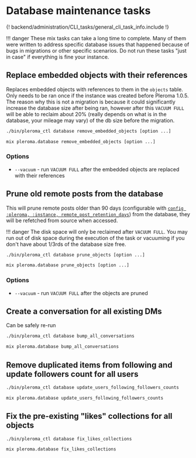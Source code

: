 # Database maintenance tasks

{! backend/administration/CLI_tasks/general_cli_task_info.include !}

!!! danger
    These mix tasks can take a long time to complete. Many of them were written to address specific database issues that happened because of bugs in migrations or other specific scenarios. Do not run these tasks "just in case" if everything is fine your instance.

## Replace embedded objects with their references

Replaces embedded objects with references to them in the `objects` table. Only needs to be ran once if the instance was created before Pleroma 1.0.5. The reason why this is not a migration is because it could significantly increase the database size after being ran, however after this `VACUUM FULL` will be able to reclaim about 20% (really depends on what is in the database, your mileage may vary) of the db size before the migration.

```sh tab="OTP"
./bin/pleroma_ctl database remove_embedded_objects [option ...]
```

```sh tab="From Source"
mix pleroma.database remove_embedded_objects [option ...]
```

### Options
- `--vacuum` - run `VACUUM FULL` after the embedded objects are replaced with their references

## Prune old remote posts from the database

This will prune remote posts older than 90 days (configurable with [`config :pleroma, :instance, remote_post_retention_days`](../../configuration/cheatsheet.md#instance)) from the database, they will be refetched from source when accessed.

!!! danger
    The disk space will only be reclaimed after `VACUUM FULL`. You may run out of disk space during the execution of the task or vacuuming if you don't have about 1/3rds of the database size free.

```sh tab="OTP"
./bin/pleroma_ctl database prune_objects [option ...]
```

```sh tab="From Source"
mix pleroma.database prune_objects [option ...]
```

### Options
- `--vacuum` - run `VACUUM FULL` after the objects are pruned

## Create a conversation for all existing DMs

Can be safely re-run

```sh tab="OTP"
./bin/pleroma_ctl database bump_all_conversations
```

```sh tab="From Source"
mix pleroma.database bump_all_conversations
```

## Remove duplicated items from following and update followers count for all users

```sh tab="OTP"
./bin/pleroma_ctl database update_users_following_followers_counts
```

```sh tab="From Source"
mix pleroma.database update_users_following_followers_counts
```

## Fix the pre-existing "likes" collections for all objects

```sh tab="OTP"
./bin/pleroma_ctl database fix_likes_collections
```

```sh tab="From Source"
mix pleroma.database fix_likes_collections
```
